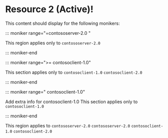 # Resource 2 (Active)!

This content should display for the following monikers:

::: moniker range="=contososerver-2.0 "

This region applies only to `contososerver-2.0`

::: moniker-end

::: moniker range=">= contosoclient-1.0"

This section applies only to `contosoclient-1.0` `contosoclient-2.0`

::: moniker-end

::: moniker range=" contosoclient-1.0"

Add extra info for contosoclient-1.0
This section applies only to `contosoclient-1.0`

::: moniker-end

This region applies to `contososerver-2.0` `contososerver-2.0` `contosoclient-1.0` `contosoclient-2.0`
